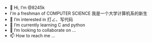 - 👋 Hi, I’m @8245k
- I'm a freshman of COMPUTER SCIENCE 我是一个大学计算机系的新生
- 👀 I’m interested in 打∠、写代码
- 🌱 I’m currently learning C and python
- 💞️ I’m looking to collaborate on ...
- 📫 How to reach me ...

<!---
8245k/8245k is a ✨ special ✨ repository because its `README.md` (this file) appears on your GitHub profile.
You can click the Preview link to take a look at your changes.
--->
